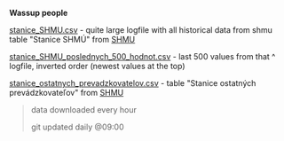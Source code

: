 **Wassup people**

[stanice_SHMU.csv](stanice_SHMU.csv) - quite large logfile with all historical data from shmu table "Stanice SHMÚ" from [SHMU](http://www.shmu.sk/sk/?page=991)

[stanice_SHMU_poslednych_500_hodnot.csv](stanice_SHMU_poslednych_500_hodnot.csv) - last 500 values from that ^ logfile, inverted order (newest values at the top)

[stanice_ostatnych_prevadzkovatelov.csv](stanice_ostatnych_prevadzkovatelov.csv) - table "Stanice ostatných prevádzkovateľov" from [SHMU](http://www.shmu.sk/sk/?page=991)

> data downloaded every hour
>
> git updated daily @09:00

